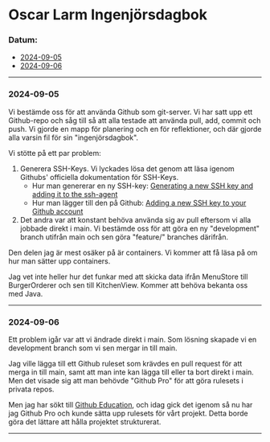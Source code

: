 # Oscar Larm Ingenjörsdagbok

### Datum:
- [2024-09-05](#2024-09-05)
- [2024-09-06](#2024-09-06)

---

### 2024-09-05
Vi bestämde oss för att använda Github som git-server. Vi har satt upp ett Github-repo och såg till så att alla testade att använda pull, add, commit och push. Vi gjorde en mapp för planering och en för reflektioner, och där gjorde alla varsin fil för sin "ingenjörsdagbok".

Vi stötte på ett par problem:
1. Generera SSH-Keys. Vi lyckades lösa det genom att läsa igenom Githubs' officiella dokumentation för SSH-Keys.
	- Hur man genererar en ny SSH-key: [Generating a new SSH key and adding it to the ssh-agent](https://docs.github.com/en/authentication/connecting-to-github-with-ssh/generating-a-new-ssh-key-and-adding-it-to-the-ssh-agent)
	- Hur man lägger till den på Github: [Adding a new SSH key to your Github account](https://docs.github.com/en/authentication/connecting-to-github-with-ssh/adding-a-new-ssh-key-to-your-github-account)
2. Det andra var att konstant behöva använda sig av pull eftersom vi alla jobbade direkt i main. Vi bestämde oss för att göra en ny "development" branch utifrån main och sen göra "feature/" branches därifrån.

Den delen jag är mest osäker på är containers. Vi kommer att få läsa på om hur man sätter upp containers. 

Jag vet inte heller hur det funkar med att skicka data ifrån MenuStore till BurgerOrderer och sen till KitchenView. Kommer att behöva bekanta oss med Java.

---

### 2024-09-06

Ett problem igår var att vi ändrade direkt i main. Som lösning skapade vi en development branch som vi sen mergar in till main. 

Jag ville lägga till ett Github ruleset som krävdes en pull request för att merga in till main, samt att man inte kan lägga till eller ta bort direkt i main. Men det visade sig att man behövde "Github Pro" för att göra rulesets i privata repos.

Men jag har sökt till [Github Education](https://github.com/education), och idag gick det igenom så nu har jag Github Pro och kunde sätta upp rulesets för vårt projekt. Detta borde göra det lättare att hålla projektet strukturerat.

---